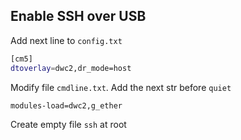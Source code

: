 ## Enable SSH over USB

Add next line to `config.txt`
```bash
[cm5]
dtoverlay=dwc2,dr_mode=host
```
Modify file `cmdline.txt`. Add the next str before `quiet`
```bash
modules-load=dwc2,g_ether
```
Create empty file `ssh` at root
